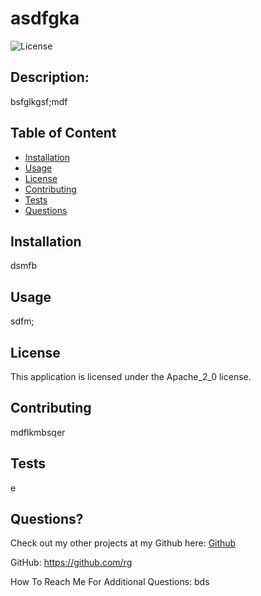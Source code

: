 # asdfgka
![License](https://img.shields.io/badge/License-Apache_2_0-lightblue.svg)
      
## Description:

bsfglkgsf;mdf
  
## Table of Content
- [Installation](#installation)
- [Usage](#usage)
- [License](#license)
- [Contributing](#contributing)
- [Tests](#tests)
- [Questions](#questions)

## Installation

dsmfb

## Usage 

sdfm;

## License
    
  This application is licensed under the Apache_2_0 license.

## Contributing

mdflkmbsqer

## Tests

e

## Questions?

Check out my other projects at my Github here: [Github](https://github.com/rg)

GitHub: https://github.com/rg

How To Reach Me For Additional Questions: bds
